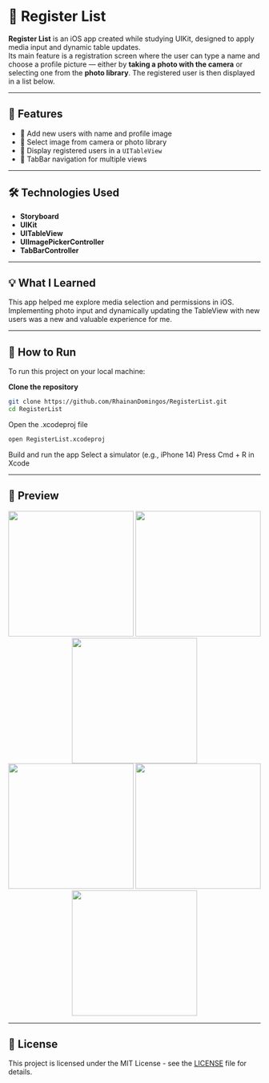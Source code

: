 # 📱 Register List

**Register List** is an iOS app created while studying UIKit, designed to apply media input and dynamic table updates.  
Its main feature is a registration screen where the user can type a name and choose a profile picture — either by **taking a photo with the camera** or selecting one from the **photo library**. The registered user is then displayed in a list below.

---

## 🚀 Features

- 📝 Add new users with name and profile image  
- 📸 Select image from camera or photo library  
- 📃 Display registered users in a `UITableView`  
- 🧭 TabBar navigation for multiple views  

---

## 🛠️ Technologies Used

- **Storyboard**  
- **UIKit**  
- **UITableView**  
- **UIImagePickerController**  
- **TabBarController**

---

## 💡 What I Learned

This app helped me explore media selection and permissions in iOS.  
Implementing photo input and dynamically updating the TableView with new users was a new and valuable experience for me.

---

## 🧪 How to Run

To run this project on your local machine:

**Clone the repository**
```bash
git clone https://github.com/RhainanDomingos/RegisterList.git
cd RegisterList
```
Open the .xcodeproj file
```bash
open RegisterList.xcodeproj
```
Build and run the app
Select a simulator (e.g., iPhone 14)
Press Cmd + R in Xcode

---

## 🎥 Preview

<div align="center">
  <img src="https://github.com/user-attachments/assets/e90da072-af2e-40ad-ba7e-86a323467a5c" width="250" />
  <img src="https://github.com/user-attachments/assets/25091644-73f6-40d2-adac-960f21b6ced9" width="250" />
  <img src="https://github.com/user-attachments/assets/4f178bf3-696b-4c1f-8093-7b1c68b8a2ca" width="250" />
  <br/>
  <img src="https://github.com/user-attachments/assets/c099c49d-f822-444a-8342-669462c2d7bb" width="250" />
  <img src="https://github.com/user-attachments/assets/4f6a40f5-00c0-4964-bda3-9c438e345231" width="250" />
  <img src="https://github.com/user-attachments/assets/dba061cc-c1d5-4480-95cd-6a705c7c015c" width="250" />
</div>

---

## 📝 License

This project is licensed under the MIT License - see the [LICENSE](LICENSE) file for details.
